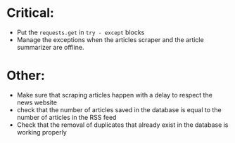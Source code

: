 # Critical:

* Put the `requests.get` in `try - except` blocks
* Manage the exceptions when the articles scraper and the article summarizer are offline.

# Other:

* Make sure that scraping articles happen with a delay to respect the news website
* check that the number of articles saved in the database is equal to the number of articles in the RSS feed
* Check that the removal of duplicates that already exist in the database is working properly

